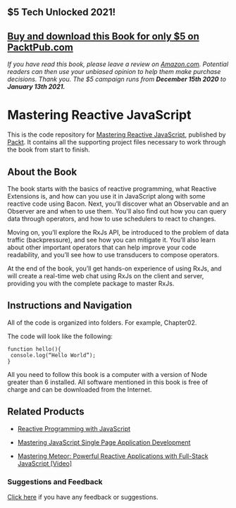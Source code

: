 ## $5 Tech Unlocked 2021!
[Buy and download this Book for only $5 on PacktPub.com](https://www.packtpub.com/product/mastering-reactive-javascript/9781786463388)
-----
*If you have read this book, please leave a review on [Amazon.com](https://www.amazon.com/gp/product/1786463385).     Potential readers can then use your unbiased opinion to help them make purchase decisions. Thank you. The $5 campaign         runs from __December 15th 2020__ to __January 13th 2021.__*

# Mastering Reactive JavaScript
This is the code repository for [Mastering Reactive JavaScript](https://www.packtpub.com/web-development/mastering-reactive-javascript?utm_source=github&utm_medium=repository&utm_campaign=9781786463388), published by [Packt](https://www.packtpub.com/?utm_source=github). It contains all the supporting project files necessary to work through the book from start to finish.
## About the Book
The book starts with the basics of reactive programming, what Reactive Extensions is, and how can you use it in JavaScript along with some reactive code using Bacon. Next, you’ll discover what an Observable and an Observer are and when to use them. You'll also find out how you can query data through operators, and how to use schedulers to react to changes.

Moving on, you’ll explore the RxJs API, be introduced to the problem of data traffic (backpressure), and see how you can mitigate it. You’ll also learn about other important operators that can help improve your code readability, and you’ll see how to use transducers to compose operators.

At the end of the book, you’ll get hands-on experience of using RxJs, and will create a real-time web chat using RxJs on the client and server, providing you with the complete package to master RxJs.

## Instructions and Navigation
All of the code is organized into folders. For example, Chapter02.



The code will look like the following:
```
function hello(){
 console.log(“Hello World”);
}
```

All you need to follow this book is a computer with a version of Node greater than 6 installed. All software mentioned in this book is free of charge and can be downloaded from the Internet.

## Related Products
* [Reactive Programming with JavaScript](https://www.packtpub.com/application-development/reactive-programming-javascript?utm_source=github&utm_medium=repository&utm_campaign=9781783558551)

* [Mastering JavaScript Single Page Application Development](https://www.packtpub.com/web-development/mastering-javascript-single-page-application-development?utm_source=github&utm_medium=repository&utm_campaign=9781785881640)

* [Mastering Meteor: Powerful Reactive Applications with Full-Stack JavaScript [Video]](https://www.packtpub.com/web-development/mastering-meteor-powerful-reactive-applications-full-stack-javascript-video?utm_source=github&utm_medium=repository&utm_campaign=9781783552580)

### Suggestions and Feedback
[Click here](https://docs.google.com/forms/d/e/1FAIpQLSe5qwunkGf6PUvzPirPDtuy1Du5Rlzew23UBp2S-P3wB-GcwQ/viewform) if you have any feedback or suggestions.
